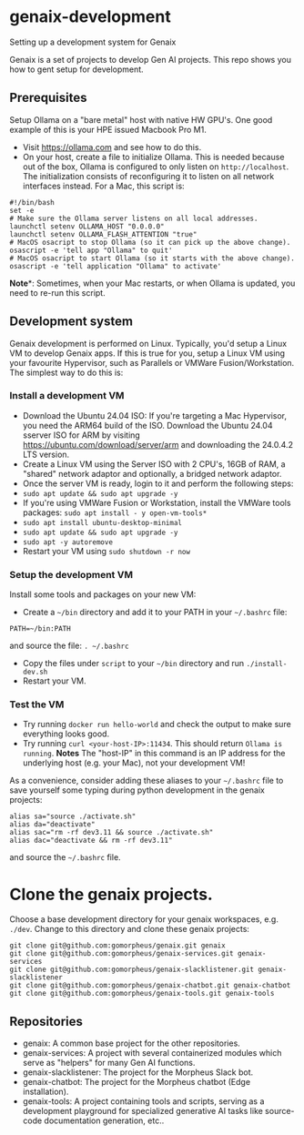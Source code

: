 # genaix-development
Setting up a development system for Genaix

Genaix is a set of projects to develop Gen AI projects. This repo shows you how to gent setup for development.

## Prerequisites

Setup Ollama on a "bare metal" host with native HW GPU's. One good example of this is your HPE issued Macbook Pro M1.
 - Visit https://ollama.com and see how to do this.
 - On your host, create a file to initialize Ollama. This is needed because out of the box, Ollama is configured to only listen on ```http://localhost```. The initialization consists of reconfiguring it to listen on all network interfaces instead. For a Mac, this script is:
 ```
 #!/bin/bash
set -e
# Make sure the Ollama server listens on all local addresses.
launchctl setenv OLLAMA_HOST "0.0.0.0"
launchctl setenv OLLAMA_FLASH_ATTENTION "true"
# MacOS osacript to stop Ollama (so it can pick up the above change).
osascript -e 'tell app "Ollama" to quit'
# MacOS osacript to start Ollama (so it starts with the above change).
osascript -e 'tell application "Ollama" to activate'
 ```

**Note***: Sometimes, when your Mac restarts, or when Ollama is updated, you need to re-run this script.

## Development system

Genaix development is performed on Linux. Typically, you'd setup a Linux VM to develop Genaix apps. If this is true for you, setup a Linux VM using your favourite Hypervisor, such as Parallels or VMWare Fusion/Workstation. The simplest way to do this is:

### Install a development VM

 - Download the Ubuntu 24.04 ISO: If you're targeting a Mac Hypervisor, you need the ARM64 build of the ISO. Download the Ubuntu 24.04 sserver ISO for ARM by visiting https://ubuntu.com/download/server/arm and downloading the 24.0.4.2 LTS version.
 - Create a Linux VM using the Server ISO with 2 CPU's, 16GB of RAM, a "shared" network adaptor and optionally, a bridged network adaptor.
 - Once the server VM is ready, login to it and perform the following steps:
  - ```sudo apt update && sudo apt upgrade -y```
  - If you're using VMWare Fusion or Workstation, install the VMWare tools packages: ```sudo apt install - y open-vm-tools*```
  - ```sudo apt install ubuntu-desktop-minimal```
  - ```sudo apt update && sudo apt upgrade -y```
  - ```sudo apt -y autoremove```
  - Restart your VM using ```sudo shutdown -r now```

### Setup the development VM

Install some tools and packages on your new VM:
 - Create a ```~/bin``` directory and add it to your PATH in your ```~/.bashrc``` file:
 ```
 PATH=~/bin:PATH
  ```
  and source the file: ```. ~/.bashrc```
 - Copy the files under ```script``` to your ```~/bin``` directory and run ```./install-dev.sh```
 - Restart your VM.

### Test the VM

 - Try running ```docker run hello-world``` and check the output to make sure everything looks good.
 - Try running ```curl <your-host-IP>:11434```. This should return ```Ollama is running```. **Notes** The "host-IP" in this command is an IP address for the underlying host (e.g. your Mac), not your development VM!

As a convenience, consider adding these aliases to your ```~/.bashrc``` file to save yourself some typing during python development in the genaix projects:
```
alias sa="source ./activate.sh"
alias da="deactivate"
alias sac="rm -rf dev3.11 && source ./activate.sh"
alias dac="deactivate && rm -rf dev3.11"
```
and source the ```~/.bashrc``` file.

# Clone the genaix projects.

Choose a base development directory for your genaix workspaces, e.g. ```./dev```. Change to this directory and clone these genaix projects:

```
git clone git@github.com:gomorpheus/genaix.git genaix
git clone git@github.com:gomorpheus/genaix-services.git genaix-services
git clone git@github.com:gomorpheus/genaix-slacklistener.git genaix-slacklistener
git clone git@github.com:gomorpheus/genaix-chatbot.git genaix-chatbot
git clone git@github.com:gomorpheus/genaix-tools.git genaix-tools
```

## Repositories

 - genaix: A common base project for the other repositories.
 - genaix-services: A project with several containerized modules which serve as "helpers" for many Gen AI functions.
 - genaix-slacklistener: The project for the Morpheus Slack bot.
 - genaix-chatbot: The project for the Morpheus chatbot (Edge installation).
 - genaix-tools: A project containing tools and scripts, serving as a development playground for specialized generative AI tasks like source-code documentation generation, etc..
